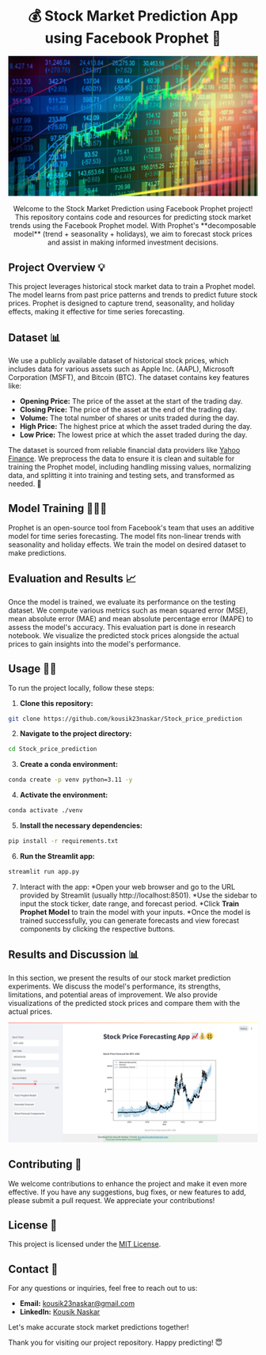 <h1 align="center">💰 Stock Market Prediction App using Facebook Prophet 💸</h1>

<p align="center">
  <img src="image/Stock_market.jpeg" alt="Stock Market Prediction" width="600"/>
</p>

<p align="center">
  Welcome to the Stock Market Prediction using Facebook Prophet project! This repository contains code and resources for predicting stock market trends using the Facebook Prophet model. With Prophet's **decomposable model** (trend + seasonality + holidays), we aim to forecast stock prices and assist in making informed investment decisions.
</p>

## Project Overview 💡
This project leverages historical stock market data to train a Prophet model. The model learns from past price patterns and trends to predict future stock prices. Prophet is designed to capture trend, seasonality, and holiday effects, making it effective for time series forecasting.

## Dataset 📊
We use a publicly available dataset of historical stock prices, which includes data for various assets such as Apple Inc. (AAPL), Microsoft Corporation (MSFT), and Bitcoin (BTC). The dataset contains key features like:

- **Opening Price:** The price of the asset at the start of the trading day.
- **Closing Price:** The price of the asset at the end of the trading day.
- **Volume:** The total number of shares or units traded during the day.
- **High Price:** The highest price at which the asset traded during the day.
- **Low Price:** The lowest price at which the asset traded during the day.

The dataset is sourced from reliable financial data providers like [Yahoo Finance](https://finance.yahoo.com/). We preprocess the data to ensure it is clean and suitable for training the Prophet model, including handling missing values, normalizing data, and splitting it into training and testing sets, and transformed as needed. 🫡

## Model Training 🧑🏻‍💻
Prophet is an open-source tool from Facebook's team that uses an additive model for time series forecasting. The model fits non-linear trends with seasonality and holiday effects. We train the model on desired dataset to make predictions.

## Evaluation and Results 📈
Once the model is trained, we evaluate its performance on the testing dataset. We compute various metrics such as mean squared error (MSE), mean absolute error (MAE) and mean absolute percentage error (MAPE) to assess the model's accuracy. This evaluation part is done in research notebook. We visualize the predicted stock prices alongside the actual prices to gain insights into the model's performance.

## Usage 💪🏻
To run the project locally, follow these steps:

1. **Clone this repository:**
  ```bash
  git clone https://github.com/kousik23naskar/Stock_price_prediction
  ```
2. **Navigate to the project directory:**
  ```bash
  cd Stock_price_prediction
  ```
3. **Create a conda environment:**
  ```bash
  conda create -p venv python=3.11 -y
  ```
4. **Activate the environment:** 
  ```bash
  conda activate ./venv
  ```
5. **Install the necessary dependencies:** 
  ```bash
  pip install -r requirements.txt
  ```
6. **Run the Streamlit app:** 
  ```bash
  streamlit run app.py
  ``` 
7. Interact with the app:
  *Open your web browser and go to the URL provided by Streamlit (usually http://localhost:8501).
  *Use the sidebar to input the stock ticker, date range, and forecast period.
  *Click **Train Prophet Model** to train the model with your inputs.
  *Once the model is trained successfully, you can generate forecasts and view forecast components by clicking the respective buttons.

## Results and Discussion 📊
In this section, we present the results of our stock market prediction experiments. We discuss the model's performance, its strengths, limitations, and potential areas of improvement. We also provide visualizations of the predicted stock prices and compare them with the actual prices.

<img width="1028" alt="prediction image" src="image/streamlit_stock_price_prediction_image.png">

## Contributing 🤝
We welcome contributions to enhance the project and make it even more effective. If you have any suggestions, bug fixes, or new features to add, please submit a pull request. We appreciate your contributions!

## License 🔐
This project is licensed under the [MIT License](LICENSE).

## Contact 📩
For any questions or inquiries, feel free to reach out to us:
- **Email:** kousik23naskar@gmail.com
- **LinkedIn:** [Kousik Naskar](https://www.linkedin.com/in/dr-kousik-naskar/)

Let's make accurate stock market predictions together!

Thank you for visiting our project repository. Happy predicting! 😇
